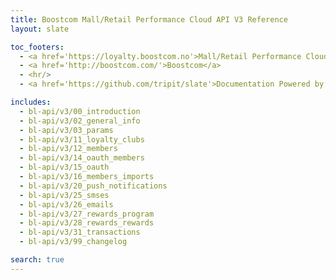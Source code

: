 ```yaml
---
title: Boostcom Mall/Retail Performance Cloud API V3 Reference
layout: slate

toc_footers:
  - <a href='https://loyalty.boostcom.no'>Mall/Retail Performance Cloud</a>
  - <a href='http://boostcom.com/'>Boostcom</a>
  - <hr/>
  - <a href='https://github.com/tripit/slate'>Documentation Powered by Slate</a>

includes:
  - bl-api/v3/00_introduction
  - bl-api/v3/02_general_info
  - bl-api/v3/03_params
  - bl-api/v3/11_loyalty_clubs
  - bl-api/v3/12_members
  - bl-api/v3/14_oauth_members
  - bl-api/v3/15_oauth
  - bl-api/v3/16_members_imports
  - bl-api/v3/20_push_notifications
  - bl-api/v3/25_smses
  - bl-api/v3/26_emails
  - bl-api/v3/27_rewards_program
  - bl-api/v3/28_rewards_rewards
  - bl-api/v3/31_transactions
  - bl-api/v3/99_changelog

search: true
---
```

